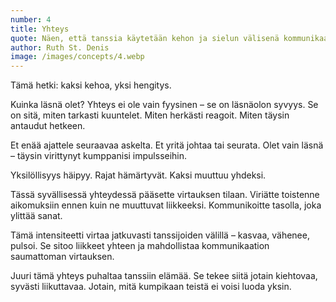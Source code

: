 ```yaml
---
number: 4
title: Yhteys
quote: Näen, että tanssia käytetään kehon ja sielun välisenä kommunikaationa ilmaisemaan sitä, mikä on liian syvää sanoiksi.
author: Ruth St. Denis
image: /images/concepts/4.webp
---
```


Tämä hetki: kaksi kehoa, yksi hengitys.

Kuinka läsnä olet? Yhteys ei ole vain fyysinen – se on läsnäolon syvyys. Se on sitä, miten tarkasti kuuntelet. Miten herkästi reagoit. Miten täysin antaudut hetkeen.

Et enää ajattele seuraavaa askelta. Et yritä johtaa tai seurata. Olet vain läsnä – täysin virittynyt kumppanisi impulsseihin.

Yksilöllisyys häipyy. Rajat hämärtyvät. Kaksi muuttuu yhdeksi.

Tässä syvällisessä yhteydessä pääsette virtauksen tilaan. Viriätte toistenne aikomuksiin ennen kuin ne muuttuvat liikkeeksi. Kommunikoitte tasolla, joka ylittää sanat.

Tämä intensiteetti virtaa jatkuvasti tanssijoiden välillä – kasvaa, vähenee, pulsoi. Se sitoo liikkeet yhteen ja mahdollistaa kommunikaation saumattoman virtauksen.

Juuri tämä yhteys puhaltaa tanssiin elämää. Se tekee siitä jotain kiehtovaa, syvästi liikuttavaa. Jotain, mitä kumpikaan teistä ei voisi luoda yksin.

